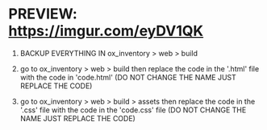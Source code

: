 # PREVIEW: https://imgur.com/eyDV1QK

1. BACKUP EVERYTHING IN ox_inventory > web > build

2. go to ox_inventory > web > build then replace the code in the '.html' file with the code in 'code.html' (DO NOT CHANGE THE NAME JUST REPLACE THE CODE)

3. go to ox_inventory > web > build > assets then replace the code in the '.css' file with the code in the 'code.css' file (DO NOT CHANGE THE NAME JUST REPLACE THE CODE)
